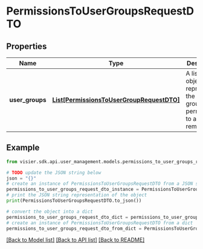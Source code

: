 # PermissionsToUserGroupsRequestDTO


## Properties

Name | Type | Description | Notes
------------ | ------------- | ------------- | -------------
**user_groups** | [**List[PermissionsToUserGroupRequestDTO]**](PermissionsToUserGroupRequestDTO.md) | A list of objects representing the user groups and permissions to assign or remove. | [optional] 

## Example

```python
from visier.sdk.api.user_management.models.permissions_to_user_groups_request_dto import PermissionsToUserGroupsRequestDTO

# TODO update the JSON string below
json = "{}"
# create an instance of PermissionsToUserGroupsRequestDTO from a JSON string
permissions_to_user_groups_request_dto_instance = PermissionsToUserGroupsRequestDTO.from_json(json)
# print the JSON string representation of the object
print(PermissionsToUserGroupsRequestDTO.to_json())

# convert the object into a dict
permissions_to_user_groups_request_dto_dict = permissions_to_user_groups_request_dto_instance.to_dict()
# create an instance of PermissionsToUserGroupsRequestDTO from a dict
permissions_to_user_groups_request_dto_from_dict = PermissionsToUserGroupsRequestDTO.from_dict(permissions_to_user_groups_request_dto_dict)
```
[[Back to Model list]](../README.md#documentation-for-models) [[Back to API list]](../README.md#documentation-for-api-endpoints) [[Back to README]](../README.md)


